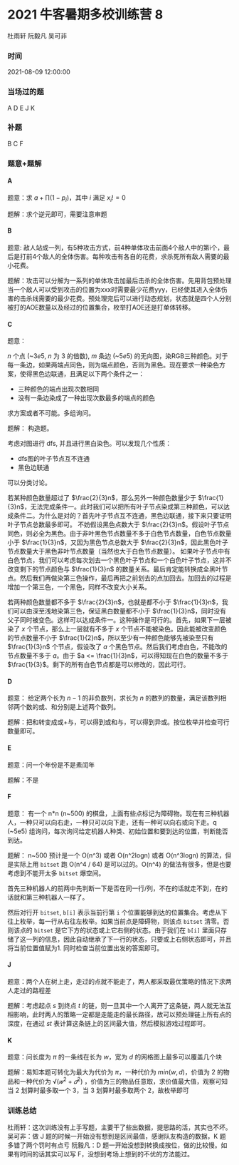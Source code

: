 # 2021 牛客暑期多校训练营 8

杜雨轩 阮毅凡 吴可非

### 时间

2021-08-09 12:00:00

### 当场过的题

A D E J K

### 补题

B C F

### 题意+题解

#### A

题意：求 $a+∏(1-p_i)$，其中 $i$ 满足 $x_i!=0$

题解：求个逆元即可，需要注意审题

#### B

题意: 敌人站成一列，有5种攻击方式，前4种单体攻击前面4个敌人中的第i个，最后是打前4个敌人的全体伤害。每种攻击有各自的花费，求杀死所有敌人需要的最小花费。

题解：攻击可以分解为一系列的单体攻击加最后击杀的全体伤害。先用背包预处理当一个敌人可以受到攻击的位置为xxx时需要最少花费yyy，已经使其进入全体伤害的击杀线需要的最少花费。预处理完后可以进行动态规划，状态就是四个人分别被打的AOE数量以及经过的位置集合，枚举打AOE还是打单体转移。

#### C

题意：

$n$ 个点 (~$3e5$, $n$ 为 $3$ 的倍数), $m$ 条边 (~$5e5$) 的无向图，染RGB三种颜色。对于每一条边，如果两端点同色，则为端点颜色，否则为黑色。现在要求一种染色方案，使得黑色边联通，且满足以下两个条件之一：
+ 三种颜色的端点出现次数相同
+ 没有一条边染成了一种出现次数最多的端点的颜色

求方案或者不可能。多组询问。

题解：
构造题。

考虑对图进行 dfs, 并且进行黑白染色。可以发现几个性质：
+ dfs图的叶子节点互不连通
+ 黑色边联通

可以分类讨论。

若某种颜色数量超过了 $\frac{2}{3}n$，那么另外一种颜色数量少于 $\frac{1}{3}n$，无法完成条件一。此时我们可以把所有叶子节点染成第三种颜色，可以达成条件二。为什么是对的？首先叶子节点互不连通，黑色边联通，接下来只要证明叶子节点总数最多即可。
不妨假设黑色点数大于 $\frac{2}{3}n$。假设叶子节点同色，则必全为黑色。由于非叶黑色节点数量不多于白色节点数量，白色节点数量小于 $\frac{1}{3}n$，又因为黑色节点总数大于 $\frac{2}{3}n$，因此黑色叶子节点数量大于黑色非叶节点数量（当然也大于白色节点数量）。
如果叶子节点中有白色节点，我们可以考虑每次划去一个黑色叶子节点和一个白色叶子节点，这并不改变剩下的节点颜色与 $\frac{1}{3}n$ 的数量关系。最后肯定能转换成全黑叶节点。然后我们再做染第三色操作，最后再把之前划去的点加回去。加回去的过程是增加一个第三色，一个黑色，同样不改变大小关系。

若两种颜色数量都不多于 $\frac{2}{3}n$，也就是都不小于 $\frac{1}{3}n$，我们可以由深至浅地染第三色，保证黑白数量都不小于 $\frac{1}{3}n$，同时没有父子同时被变色。这样可以达成条件一。这种操作是可行的。首先，如果下一层被染了 $x$ 个节点，那么上一层就有不多于 $x$ 个节点不能被染色。因此能被改变颜色的节点数量不小于 $\frac{1}{2}n$，所以至少有一种颜色能够先被染至只有 $\frac{1}{3}n$ 个节点，假设改了 $a$ 个黑色节点。然后我们考虑白色，不能改的节点数量不多于 $a$。由于 $a <= \frac{1}{3}n$，可以得知现在白色的数量不多于 $\frac{1}{3}$。剩下的所有白色节点都是可以修改的，因此可行。

#### D

题意：
给定两个长为 $n-1$ 的非负数列，求长为 $n$ 的数列的数量，满足该数列相邻两个数的或、和分别是上述两个数列。

题解：把和转变成或+与，可以得到或和与，可以得到异或。按位枚举并检查可行数量即可。

#### E

题意：问一个年份是不是素闰年

题解：不是

#### F

题意：
有一个 n*n (n~500) 的棋盘，上面有些点标记为障碍物。现在有三种机器人，一种只可以向右走，一种只可以向下走，还有一种可以向右或向下走。q (~5e5) 组询问，每次询问给定机器人种类、初始位置和要到达的位置，判断能否到达。

题解：
n~500 预计是一个 O(n^3) 或者 O(n^2logn) 或者 O(n^3logn) 的算法，但是实际上用 `bitset` 跑 O(n^4 / 64) 是可以过的。O(n^4) 的做法有很多，但是也要考虑到不能开太多 `bitset` 爆空间。

首先三种机器人的前两中先判断一下是否在同一行/列，不在的话就走不到，在的话就和第三种机器人一样了。

然后对行开 `bitset`, `b[i]` 表示当前行第 `i` 个位置能够到达的位置集合。考虑从下往上枚举，每一行从右往左枚举。如果当前点是障碍物，则该点 `bitset` 清零。否则该点的 `bitset` 是它下方的状态或上它右侧的状态。由于我们在 `b[i]` 里面只存储了这一列的信息，因此自动继承了下一行的状态，只要或上右侧状态即可，并且将当前位置值赋为1. 同时检查当前位置出发的答案即可。

#### J

题意：两个人在树上走，走过的点就不能走了，两人都采取最优策略的情况下求两人走过的路程差

题解：考虑起点 $s$ 到终点 $t$ 的链，则一旦其中一个人离开了这条链，两人就无法互相影响，此时两人的策略一定都是走能走的最长路径，故可以预处理链上所有点的深度，在通过 $st$ 表计算这条链上的区间最大值，然后模拟游戏过程即可。

#### K

题意：问长度为 $π$ 的一条线在长为 $w$，宽为 $d$ 的网格图上最多可以覆盖几个块

题解：易知本题可转化为最大为代价为 $π$，一种代价为 $min(w,d)$，价值为 $2$ 的物品和一种代价为 $√(𝑤^2+𝑑^2)$ ，价值为三的物品任意取，求价值最大值，观察可知当 $2$ 划算时最多取一个 $3$，当 $3$ 划算时最多取两个 $2$，故枚举即可

### 训练总结

杜雨轩：这次训练没有上手写题，主要干了些出数据，提思路的活，其实也不坏。
吴可非：做 J 题的时候一开始没有想到是区间最值，感谢队友构造的数据，K 题多错了两个罚时有点亏
阮毅凡：D 题一开始没想到转换成按位，做的比较慢。如果有时间的话其实可以写 F，没想到考场上想到的不优的方法能过。
